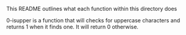 This README outlines what each function within this directory does

0-isupper is a function that will checks for uppercase characters and returns 1 when it finds one. It will return 0 otherwise.

